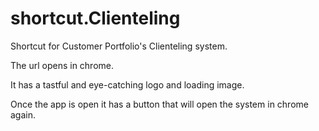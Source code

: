 shortcut.Clienteling
====================

Shortcut for Customer Portfolio's Clienteling system.

The url opens in chrome.

It has a tastful and eye-catching logo and loading image.

Once the app is open it has a button that will open the system in chrome again.
